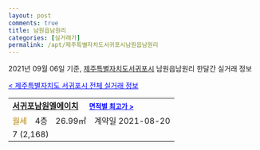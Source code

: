 ```yaml
---
layout: post
comments: true
title: 남원읍남원리
categories: [실거래가]
permalink: /apt/제주특별자치도서귀포시남원읍남원리
---
```


2021년 09월 06일 기준, <a href="/apt/제주특별자치도서귀포시">제주특별자치도서귀포시</a> 남원읍남원리 한달간 실거래 정보

<a style="color: blue;" href="/apt/제주특별자치도서귀포시">< 제주특별자치도 서귀포시 전체 실거래 정보</a>
<!---- start ---->
<table>
  <tr>
    <td colspan="4" style="font-weight: bold;"><a href="/apt/제주특별자치도서귀포시남원읍남원리서귀포남원엘에이치">서귀포남원엘에이치</a> &nbsp;&nbsp;&nbsp; <a style="color: blue; font-size: smaller;" href="/apt/제주특별자치도서귀포시남원읍남원리서귀포남원엘에이치">면적별 최고가 ></a></td>
  </tr>
    
  <tr>
    <td><a style="color: darkgoldenrod">월세</a></td>
    <td>4층</td>
    <td>26.99㎡</td>
    <td>계약일 2021-08-20</td>
  </tr>
  <tr>
    <td colspan="4">7 (2,168)</td>
  </tr>
    
</table>
<!---- end ---->
    